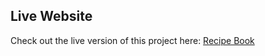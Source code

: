 ## Live Website

Check out the live version of this project here: [Recipe Book](https://majas-practice-recipe-book.netlify.app/)
